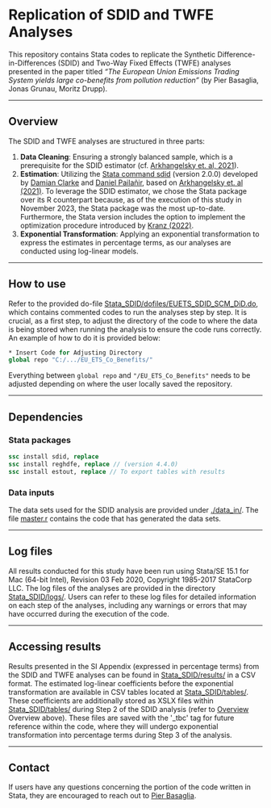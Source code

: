 # Replication of SDID and TWFE Analyses

This repository contains Stata codes to replicate the Synthetic Difference-in-Differences (SDID) and Two-Way Fixed Effects (TWFE) analyses presented in the paper titled *“The European Union Emissions Trading System yields large co-benefits from pollution reduction”* (by Pier Basaglia, Jonas Grunau, Moritz Drupp).

---

## Overview

The SDID and TWFE analyses are structured in three parts:

1. **Data Cleaning**: Ensuring a strongly balanced sample, which is a prerequisite for the SDID estimator (cf. [Arkhangelsky et. al, 2021](https://www.aeaweb.org/articles?id=10.1257/aer.20190159)).
2. **Estimation**: Utilizing the [Stata command sdid](https://github.com/Daniel-Pailanir/sdid) (version 2.0.0) developed by [Damian Clarke](https://www.damianclarke.net/) and [Daniel Pailañir](https://daniel-pailanir.github.io/), based on [Arkhangelsky et. al (2021)](https://www.aeaweb.org/articles?id=10.1257/aer.20190159). To leverage the SDID estimator, we chose the Stata package over its R counterpart because, as of the execution of this study in November 2023, the Stata package was the most up-to-date. Furthermore, the Stata version includes the option to implement the optimization procedure introduced by [Kranz (2022)](https://github.com/skranz/xsynthdid/tree/main/paper).
3. **Exponential Transformation**: Applying an exponential transformation to express the estimates in percentage terms, as our analyses are conducted using log-linear models.

---

## How to use

Refer to the provided do-file [Stata_SDID/dofiles/EUETS_SDID_SCM_DiD.do](/Stata_SDID/dofiles/EUETS_SDID_SCM_DiD.do), which contains commented codes to run the analyses step by step. It is crucial, as a first step, to adjust the directory of the code to where the data is being stored when running the analysis to ensure the code runs correctly. An example of how to do it is provided below:

```Stata
* Insert Code for Adjusting Directory
global repo "C:/.../EU_ETS_Co_Benefits/"
```

Everything between `global repo` and `"/EU_ETS_Co_Benefits"` needs to be adjusted depending on where the user locally saved the repository.

---

## Dependencies

### Stata packages

```Stata
ssc install sdid, replace
ssc install reghdfe, replace // (version 4.4.0)
ssc install estout, replace // To export tables with results
```

### Data inputs

The data sets used for the SDID analysis are provided under [./data_in/](https://github.com/ccs282/EU_ETS_Co_Benefits/tree/main/Stata_SDID/data_in). The file [master.r](https://github.com/ccs282/EU_ETS_Co_Benefits/blob/main/master.r) contains the code that has generated the data sets.

---

## Log files

All results conducted for this study have been run using Stata/SE 15.1 for Mac (64-bit Intel), Revision 03 Feb 2020, Copyright 1985-2017 StataCorp LLC. The log files of the analyses are provided in the directory [Stata_SDID/logs/](/Stata_SDID/logs/).
Users can refer to these log files for detailed information on each step of the analyses, including any warnings or errors that may have occurred during the execution of the code.

---

## Accessing results

Results presented in the SI Appendix (expressed in percentage terms) from the SDID and TWFE analyses can be found in [Stata_SDID/results/](/Stata_SDID/results/) in a CSV format. The estimated log-linear coefficients before the exponential transformation are available in CSV tables located at [Stata_SDID/tables/](/Stata_SDID/tables/). These coefficients are additionally stored as XSLX files within [Stata_SDID/tables/](/Stata_SDID/tables/) during Step 2 of the SDID analysis (refer to [Overview](#overview) Overview above). These files are saved with the '_tbc' tag for future reference within the code, where they will undergo exponential transformation into percentage terms during Step 3 of the analysis.

---

## Contact

If users have any questions concerning the portion of the code written in Stata, they are encouraged to reach out to [Pier Basaglia](mailto:piero.basaglia@uni-hamburg.de).
